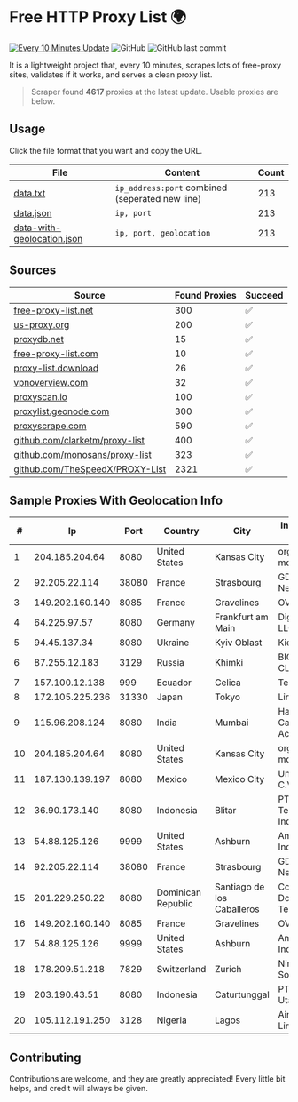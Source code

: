 
# Free HTTP Proxy List 🌍

[![Every 10 Minutes Update](https://github.com/mertguvencli/http-proxy-list/actions/workflows/main.yml/badge.svg?branch=main)](https://github.com/mertguvencli/http-proxy-list/actions/workflows/main.yml)
![GitHub](https://img.shields.io/github/license/mertguvencli/http-proxy-list)
![GitHub last commit](https://img.shields.io/github/last-commit/mertguvencli/http-proxy-list)

It is a lightweight project that, every 10 minutes, scrapes lots of free-proxy sites, validates if it works, and serves a clean proxy list.


> Scraper found **4617** proxies at the latest update. Usable proxies are below.

## Usage

Click the file format that you want and copy the URL.


|File|Content|Count|
|----|-------|-----|
|[data.txt](https://raw.githubusercontent.com/mertguvencli/http-proxy-list/main/proxy-list/data.txt)|`ip_address:port` combined (seperated new line)|213|
|[data.json](https://raw.githubusercontent.com/mertguvencli/http-proxy-list/main/proxy-list/data.json)|`ip, port`|213|
|[data-with-geolocation.json](https://raw.githubusercontent.com/mertguvencli/http-proxy-list/main/proxy-list/data-with-geolocation.json)|`ip, port, geolocation`|213|

## Sources

|Source|Found Proxies|Succeed|
|------|-------------|-------|
|[free-proxy-list.net](https://free-proxy-list.net)|300|✅|
|[us-proxy.org](https://www.us-proxy.org)|200|✅|
|[proxydb.net](http://proxydb.net)|15|✅|
|[free-proxy-list.com](https://free-proxy-list.com/?page=&port=&type%5B%5D=http&type%5B%5D=https&up_time=0&search=Search)|10|✅|
|[proxy-list.download](https://www.proxy-list.download/HTTP)|26|✅|
|[vpnoverview.com](https://vpnoverview.com/privacy/anonymous-browsing/free-proxy-servers)|32|✅|
|[proxyscan.io](https://www.proxyscan.io)|100|✅|
|[proxylist.geonode.com](https://proxylist.geonode.com/api/proxy-list?limit=300&page=1&sort_by=lastChecked&sort_type=desc&protocols=http,https)|300|✅|
|[proxyscrape.com](https://api.proxyscrape.com/v2/?request=displayproxies&protocol=http&timeout=10000&country=all&ssl=all&anonymity=all)|590|✅|
|[github.com/clarketm/proxy-list](https://raw.githubusercontent.com/clarketm/proxy-list/master/proxy-list-raw.txt)|400|✅|
|[github.com/monosans/proxy-list](https://raw.githubusercontent.com/monosans/proxy-list/main/proxies/http.txt)|323|✅|
|[github.com/TheSpeedX/PROXY-List](https://raw.githubusercontent.com/TheSpeedX/PROXY-List/master/http.txt)|2321|✅|


## Sample Proxies With Geolocation Info

|#|Ip|Port|Country|City|Internet Service Provider|
|-|--|----|-------|----|-------------------------|
|1|204.185.204.64|8080|United States|Kansas City|org-morenet.more.net|
|2|92.205.22.114|38080|France|Strasbourg|GD MASS Network|
|3|149.202.160.140|8085|France|Gravelines|OVH SAS|
|4|64.225.97.57|8080|Germany|Frankfurt am Main|DigitalOcean, LLC|
|5|94.45.137.34|8080|Ukraine|Kyiv Oblast|Kievline LLC|
|6|87.255.12.183|3129|Russia|Khimki|BIG TELECOM CLOSED JSC|
|7|157.100.12.138|999|Ecuador|Celica|Telconet S.A|
|8|172.105.225.236|31330|Japan|Tokyo|Linode, LLC|
|9|115.96.208.124|8080|India|Mumbai|Hathway IP over Cable Internet Access|
|10|204.185.204.64|8080|United States|Kansas City|org-morenet.more.net|
|11|187.130.139.197|8080|Mexico|Mexico City|Uninet S.A. de C.V.|
|12|36.90.173.140|8080|Indonesia|Blitar|PT. Telekomunikasi Indonesia|
|13|54.88.125.126|9999|United States|Ashburn|Amazon.com, Inc.|
|14|92.205.22.114|38080|France|Strasbourg|GD MASS Network|
|15|201.229.250.22|8080|Dominican Republic|Santiago de los Caballeros|Compañía Dominicana de Teléfonos S. A.|
|16|149.202.160.140|8085|France|Gravelines|OVH SAS|
|17|54.88.125.126|9999|United States|Ashburn|Amazon.com, Inc.|
|18|178.209.51.218|7829|Switzerland|Zurich|Nine Internet Solutions AG|
|19|203.190.43.51|8080|Indonesia|Caturtunggal|PT Jaring Lintas Utara|
|20|105.112.191.250|3128|Nigeria|Lagos|Airtel Networks Limited|



## Contributing

Contributions are welcome, and they are greatly appreciated! Every
little bit helps, and credit will always be given.

